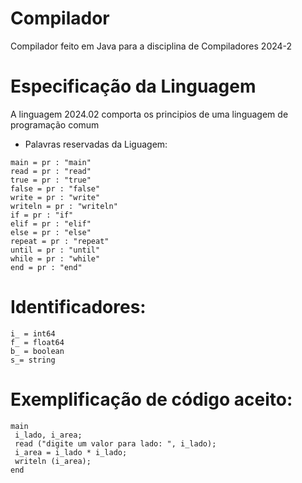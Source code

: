 # Compilador
Compilador feito em Java para a disciplina de Compiladores 2024-2


# Especificação da Linguagem
   A linguagem 2024.02 comporta os principios de uma linguagem de programação comum
   
- Palavras reservadas da Liguagem: 
```
main = pr : "main"
read = pr : "read"
true = pr : "true"
false = pr : "false"
write = pr : "write"
writeln = pr : "writeln"
if = pr : "if"
elif = pr : "elif"
else = pr : "else"
repeat = pr : "repeat"
until = pr : "until"
while = pr : "while"
end = pr : "end"
```

# Identificadores:

```
i_ = int64
f_ = float64
b_ = boolean
s_= string
```

# Exemplificação de código aceito:

```
main 
 i_lado, i_area; 
 read ("digite um valor para lado: ", i_lado); 
 i_area = i_lado * i_lado; 
 writeln (i_area); 
end
```



